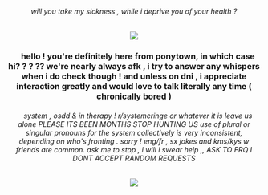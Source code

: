 <h6 align="center">
<i> will you take my sickness , while i deprive you of your health ? </i> </h6>
<p align="center">
</p>

<p align="center">
</p>
<p align="center">
<img src="https://media.discordapp.net/attachments/1187681831584288794/1200436975178621028/Untitled289_20231223004516_1.png?ex=65c62d0d&is=65b3b80d&hm=c40313f3542e2f86342e9a2b685d179071fcd4f9228726f80871df4c787c27a3&=&format=webp&quality=lossless&width=747&height=300"/>
</p>

<h3 align="center">
‎ ‎‎ ‎ ‎  hello ! you're definitely here from ponytown, in which case hi? ? ? ?? we're nearly always afk , i try to answer any whispers when i do check though ! and unless on dni , i appreciate interaction greatly and would love to talk literally any time ( chronically bored )
</h3>
<h6 align="center">
‎ ‎‎ ‎ ‎  system , osdd & in therapy ! r/systemcringe or whatever it is leave us alone PLEASE ITS BEEN MONTHS STOP HUNTING US
use of plural or singular pronouns for the system collectively is very inconsistent, depending on who's fronting . sorry ! eng/fr , sx jokes and kms/kys w friends are common. ask me to stop , i will i swear help ,, ASK TO FRQ I DONT ACCEPT RANDOM REQUESTS
</h6>
<p align="center">
<img src="https://cdn.discordapp.com/attachments/1141217508792213534/1149190037959880745/33769C35-BF20-4C16-AC3E-909143B0632F.gif"/>
</p>
